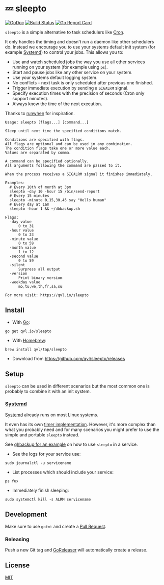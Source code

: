 #  :zzz: sleepto

[![GoDoc](https://godoc.org/qvl.io/sleepto?status.svg)](https://godoc.org/qvl.io/sleepto)
[![Build Status](https://travis-ci.org/qvl/sleepto.svg?branch=master)](https://travis-ci.org/qvl/sleepto)
[![Go Report Card](https://goreportcard.com/badge/qvl.io/sleepto)](https://goreportcard.com/report/qvl.io/sleepto)


`sleepto` is a simple alternative to task schedulers like [Cron](https://en.wikipedia.org/wiki/Cron).

It only handles the timing and doesn't run a daemon like other schedulers do.
Instead we encourage you to use your systems default init system (for example [Systemd](#systemd)) to control your jobs.
This allows you to:

- Use and watch scheduled jobs the way you use all other services running on your system (for example using `ps`).
- Start and pause jobs like any other service on your system.
- Use your systems default logging system.
- No conflicts - next task is only scheduled after previous one finished.
- Trigger immediate execution by sending a `SIGALRM` signal.
- Specify execution times with the precision of seconds (Cron only support minutes).
- Always know the time of the next execution.

Thanks to [runwhen](http://code.dogmap.org/runwhen/) for inspiration.


    Usage: sleepto [flags...] [command...]

    Sleep until next time the specified conditions match.

    Conditions are specified with flags.
    All flags are optional and can be used in any combination.
    The condition flags take one or more value each.
    Values are separated by comma.

    A command can be specified optionally.
    All arguments following the command are passed to it.

    When the process receives a SIGALRM signal it finishes immediately.

    Examples:
      # Every 10th of month at 3pm
      sleepto -day 10 -hour 15 /bin/send-report
      # Every 15 minutes
      sleepto -minute 0,15,30,45 say "Hello human"
      # Every day at 1am
      sleepto -hour 1 && ~/dbbackup.sh

    Flags:
      -day value
          0 to 31
      -hour value
          0 to 23
      -minute value
          0 to 59
      -month value
          1 to 12
      -second value
          0 to 59
      -silent
          Surpress all output
      -version
          Print binary version
      -weekday value
          mo,tu,we,th,fr,sa,su

    For more visit: https://qvl.io/sleepto



## Install

- With [Go](https://golang.org/):
```
go get qvl.io/sleepto
```

- With [Homebrew](http://brew.sh/):
```
brew install qvl/tap/sleepto
```

- Download from https://github.com/qvl/sleepto/releases


## Setup

`sleepto` can be used in different scenarios but the most common one is probably to combine it with an init system.

### [Systemd](https://en.wikipedia.org/wiki/Systemd)

[Systemd](https://en.wikipedia.org/wiki/Systemd) already runs on most Linux systems.

It even has its own [timer implementation](https://www.freedesktop.org/software/systemd/man/systemd.timer.html).
However, it's more complex than what you probably need and for many scenarios you might prefer to use the simple and portable `sleepto` instead.

See [ghbackup for an example](https://github.com/qvl/ghbackup#systemd-and-sleepto) on how to use `sleepto` in a service.

- See the logs for your service use:
```
sudo journalctl -u servicename
```
- List processes which should include your service:
```
ps fux
```
- Immediately finish sleeping:
```
sudo systemctl kill -s ALRM servicename
```


## Development

Make sure to use `gofmt` and create a [Pull Request](https://github.com/qvl/sleepto/pulls).


### Releasing

Push a new Git tag and [GoReleaser](https://github.com/goreleaser/releaser) will automatically create a release.


## License

[MIT](./license)
